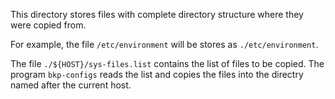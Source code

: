 This directory stores files with complete directory structure where they were copied from.

For example, the file `/etc/environment` will be stores as `./etc/environment`.

The file `./${HOST}/sys-files.list` contains the list of files to be copied. The program `bkp-configs` reads the list and copies the files into the directry named after the current host.
